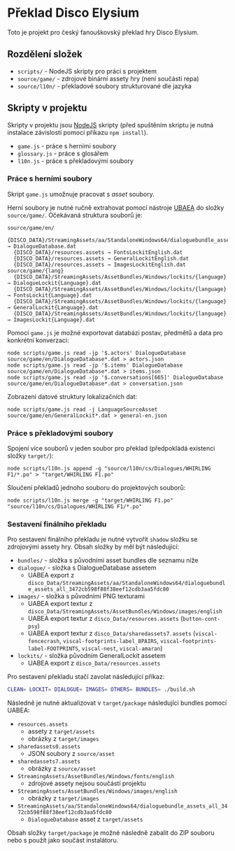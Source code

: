 # Překlad Disco Elysium

Toto je projekt pro český fanouškovský překlad hry Disco Elysium.

## Rozdělení složek

* `scripts/` - NodeJS skripty pro práci s projektem
* `source/game/` - zdrojové binární assety hry (není součástí repa)
* `source/l10n/` - překladové soubory strukturované dle jazyka

## Skripty v projektu

Skripty v projektu jsou [NodeJS](https://nodejs.org/en/download/) skripty (před spuštěním skriptu je nutná
instalace závislostí pomocí příkazu `npm install`).

* `game.js` - práce s herními soubory
* `glossary.js` - práce s glosářem
* `l10n.js` - práce s překladovými soubory

### Práce s herními soubory

Skript `game.js` umožnuje pracovat s _asset_ soubory.

Herní soubory je nutné ručně extrahovat pomocí nástroje [UBAEA](https://github.com/nesrak1/UABEA) do
složky `source/game/`. Očekávaná struktura souborů je:

```
source/game/en/
  {DISCO_DATA}/StreamingAssets/aa/StandaloneWindows64/dialoguebundle_assets_all* → DialogueDatabase.dat
  {DISCO_DATA}/resources.assets → FontsLockitEnglish.dat
  {DISCO_DATA}/resources.assets → GeneralLockitEnglish.dat
  {DISCO_DATA}/resources.assets → ImagesLockitEnglish.dat
source/game/{lang}
  {DISCO_DATA}/StreamingAssets/AssetBundles/Windows/lockits/{language} → DialogueLockit{Language}.dat
  {DISCO_DATA}/StreamingAssets/AssetBundles/Windows/lockits/{language} → FontsLockit{Language}.dat
  {DISCO_DATA}/StreamingAssets/AssetBundles/Windows/lockits/{language} → GeneralLockit{Language}.dat
  {DISCO_DATA}/StreamingAssets/AssetBundles/Windows/lockits/{language} → ImagesLockit{Language}.dat
```

Pomocí `game.js` je možné exportovat databázi postav, předmětů a data pro konkrétní konverzaci:

```shell
node scripts/game.js read -jp '$.actors' DialogueDatabase source/game/en/DialogueDatabase*.dat > actors.json
node scripts/game.js read -jp '$.items' DialogueDatabase source/game/en/DialogueDatabase*.dat > items.json
node scripts/game.js read -jp '$.conversations[665]' DialogueDatabase source/game/en/DialogueDatabase*.dat > conversation.json
```

Zobrazení datové struktury lokalizačních dat:

```shell
node scripts/game.js read -j LanguageSourceAsset source/game/en/GeneralLockit*.dat > general-en.json
```

### Práce s překladovými soubory

Spojení více souborů v jeden soubor pro překlad (předpokládá existenci složky `target/`):

```shell
node scripts/l10n.js append -g "source/l10n/cs/Dialogues/WHIRLING F1/*.po" > "target/WHIRLING F1.po"
```

Sloučení překladů jednoho souboru do projektových souborů:

```shell
node scripts/l10n.js merge -g "target/WHIRLING F1.po" "source/l10n/cs/Dialogues/WHIRLING F1/*.po"
```


### Sestavení finálního překladu

Pro sestavení finálního překladu je nutné vytvořit `shadow` složku se zdrojovými assety hry.
Obsah složky by měl být následující:

* `bundles/` - složka s původními asset bundles dle seznamu níže
* `dialogue/` - složka s DialogueDatabase assetem
  * UABEA export z `disco_Data/StreamingAssets/aa/StandaloneWindows64/dialoguebundle_assets_all_3472cb598f88f38eef12cdb3aa5fdc80`
* `images/` - složka s původními PNG texturami
  * UABEA export textur z `disco_Data/StreamingAssets/AssetBundles/Windows/images/english`
  * UABEA export textur z `disco_Data/resources.assets` (`button-cont-psy`)
  * UABEA export textur z `disco_Data/sharedassets7.assets` (`viscal-fencecrash`, `viscal-footprints-label_8PAIRS`, `viscal-footprints-label-FOOTPRINTS`, `viscal-nest`, `viscal-amaran`)
* `lockits/` - složka původním  GeneralLockit assetem
  * UABEA export z `disco_Data/resources.assets`

Pro sestavení překladu stačí zavolat následující příkaz:

```bash
CLEAN= LOCKIT= DIALOGUE= IMAGES= OTHERS= BUNDLES= ./build.sh
```

Následně je nutné aktualizovat v `target/package` následující bundles pomocí UABEA:

* `resources.assets`
   * assety z `target/assets`
   * obrázky z `target/images`
* `sharedassets0.assets`
   * JSON soubory z `source/asset`
* `sharedassets7.assets`
   * obrázky z `source/asset`
* `StreamingAssets/AssetBundles/Windows/fonts/english`
   * zdrojové assety nejsou součástí projektu
* `StreamingAssets/AssetBundles/Windows/images/english`
   * obrázky z `target/images`
* `StreamingAssets/aa/StandaloneWindows64/dialoguebundle_assets_all_3472cb598f88f38eef12cdb3aa5fdc80`
   * `DialogueDatabase` asset z `target/assets`

Obsah složky `target/package` je možné následně zabalit do ZIP souboru nebo s použít jako součást instalátoru.
